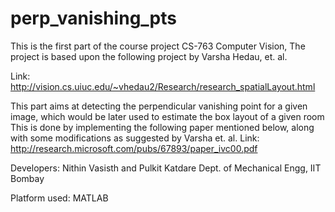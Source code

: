 # perp_vanishing_pts

This is the first part of the course project CS-763 Computer Vision, 
The project is based upon the following project by Varsha Hedau, et. al.

Link: http://vision.cs.uiuc.edu/~vhedau2/Research/research_spatialLayout.html

This part aims at detecting the perpendicular vanishing point for a given image, 
which would be later used to estimate the box layout of a given room
This is done by implementing the following paper mentioned below, along with some modifications as suggested by Varsha et. al.
Link: http://research.microsoft.com/pubs/67893/paper_ivc00.pdf

Developers:
Nithin Vasisth and Pulkit Katdare
Dept. of Mechanical Engg, IIT Bombay

Platform used: MATLAB
